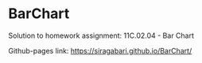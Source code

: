 # BarChart
Solution to homework assignment: 11C.02.04 - Bar Chart

Github-pages link: https://siragabari.github.io/BarChart/
